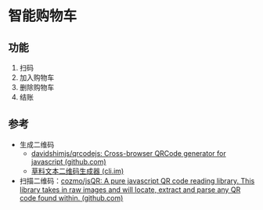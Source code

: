 # 智能购物车

## 功能

1. 扫码
2. 加入购物车
3. 删除购物车
4. 结账

## 参考

- 生成二维码
  - [davidshimjs/qrcodejs: Cross-browser QRCode generator for javascript (github.com)](https://github.com/davidshimjs/qrcodejs)
  - [草料文本二维码生成器 (cli.im)](https://cli.im/text)
- 扫描二维码：[cozmo/jsQR: A pure javascript QR code reading library. This library takes in raw images and will locate, extract and parse any QR code found within. (github.com)](https://github.com/cozmo/jsQR)
